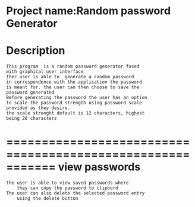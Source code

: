 Project name:Random password Generator
============================================================
Description
============================================================
    This program  is a random password generator fused 
    with graphical user interface
    Ther user is able to  generate a random password
    in correspondence with the application the password
    is meant for. the user can then choose to save the 
    password generated
    Before generating the password the user has an option
    to scale the password strength using password scale
    provided as they desire.
    the scale strenght default is 12 characters, highest 
    being 20 characters

===========================================================
view passwords
===========================================================
    the user is able to view saved passwords where
        they can copy the password to clipbord
    The user can also delete the selected password entry
        using the delete button
